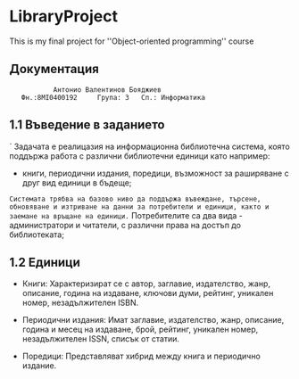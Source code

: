 # LibraryProject
This is my final project for ''Object-oriented programming'' course
## Документация
               Антонио Валентинов Бояджиев
       Фн.:8MI0400192     Група: 3   Сп.: Информатика


## 1.1 Въведение в заданието
  ` Задачата е реалицазия на информационна библиотечна система, която поддържа работа с различни библиотечни единици като например:
  - книги, периодични издания, поредици, възможност за раширяване с друг вид единици в бъдеще;

` Системата трябва на базово ниво да поддържа въвеждане, търсене, обновяване и изтриване на данни за потребители и единици, както и заемане на връщане на единици.
` Потребителите са два вида - администратори и читатели, с различни права на достъп до библиотеката;

## 1.2 Единици
- Книги: Характеризират се с автор, заглавие, издателство, жанр, описание, година на издаване, ключови думи, рейтинг, уникален номер, незадължителен ISBN.

- Периодични издания: Имат заглавие, издателство, жанр, описание, година и месец на издаване, брой, рейтинг, уникален номер, незадължителен ISSN, списък от статии.

- Поредици: Представляват хибрид между книга и периодично издание.
